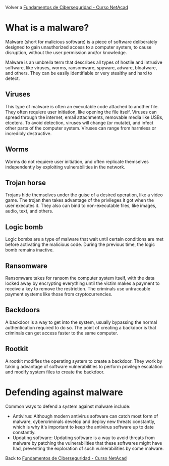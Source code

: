 Volver a [Fundamentos de Ciberseguridad - Curso NetAcad](../Fundamentos%20de%20Ciberseguridad%20-%20Curso%20NetAcad.md)

# What is a malware?

Malware (short for malicious software) is a piece of software deliberately designed to gain unauthorized access to a computer system, to cause disruption, without the user permission and/or knowledge.

Malware is an umbrella term that describes all types of hostile and intrusive software, like viruses, worms, ransomware, spyware, adware, bloatware, and others. They can be easily identifiable or very stealthy and hard to detect.

## Viruses

This type of malware is often an executable code attached to another file. They often requiere user initiation, like opening the file itself. 
Viruses can spread through the internet, email attachments, removable media like USBs, etcetera. 
To avoid detection, viruses will change (or mutate), and infect other parts of the computer system.
Viruses can range from harmless or incredibly destructive.

## Worms

Worms do not requiere user initiation, and often replicate themselves independently by exploiting vulnerabilities in the network.

## Trojan horse

Trojans hide themselves under the guise of a desired operation, like a video game. The trojan then takes advantage of the privileges it got when the user executes it. They also can bind to non-executable files, like images, audio, text, and others.

## Logic bomb

Logic bombs are a type of malware that wait until certain conditions are met before activating the malicious code. During the previous time, the logic bomb remains inactive.

## Ransomware

Ransomware takes for ransom the computer system itself, with the data locked away by encrypting everything until the victim makes a payment to receive a key to remove the restriction. The criminals use untraceable payment systems like those from cryptocurrencies.

## Backdoors

A backdoor is a way to get into the system, usually bypassing the normal authentication required to do so. The point of creating a backdoor is that criminals can get access faster to the same computer.

## Rootkit

A rootkit modifies the operating system to create a backdoor. They work by takin g advantage of software vulnerabilities to perform privilege escalation and modify system files to create the backdoor.

# Defending against malware

Common ways to defend a system against malware include:
- Antivirus: Although modern antivirus software can catch most form of malware, cybercriminals develop and deploy new threats constantly, which is why it's important to keep the antivirus software up to date constantly.
- Updating software: Updating software is a way to avoid threats from malware by patching the vulnerabilities that these softwares might have had, preventing the exploration of such vulnerabilities by some malware.


Back to [Fundamentos de Ciberseguridad - Curso NetAcad](../Fundamentos%20de%20Ciberseguridad%20-%20Curso%20NetAcad.md)
